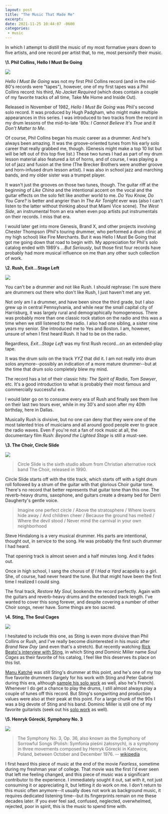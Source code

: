 ```yaml
---
layout: post
title: "The Music That Made Me"
excerpt: 
date: 2021-11-25 10:44:07 -0600
categories: 
 - music
---
```


In which I attempt to distill the music of my most formative years down to five artists, and one record per artist that, to me, most personify their music.

**\1. Phil Collins, Hello I Must Be Going**

![](/assets/2021/11/phil.jpg)

_Hello I Must Be Going_ was not my first Phil Collins record (and in the mid-80's records were "tapes"), however, one of my first tapes was a Phil Collins record: his third, _No Jacket Required_ (which does contain a couple of my favorite tracks of all time, Take Me Home and Inside Out).

Released in November of 1982, _Hello I Must Be Going_ was Phil's second solo record. It was produced by Hugh Padgham, who might make multiple appearances in this series. I was introduced to two tracks from the record in my drum lessons of the mid-to-late '80s: _I Cannot Believe It's True_ and _It Don't Matter to Me_.

Of course, Phil Collins began his music career as a drummer. And he's always been amazing. It was the groove-oriented tunes from his early solo career that really grabbed me, though. (Genesis might make a top 10 list but will be left out of this top five list.) These two tunes I had as part of my drum lesson material also featured a lot of horns, and of course, I was playing a lot of jazz and fusion at the time (The Brecker Brothers were another groove and horn-infused drum lesson artist). I was also in school jazz and marching bands, and my older sister was a trumpet player.

It wasn't just the grooves on those two tunes, though. The guitar riff at the beginning of _Like China_ and the intentional accent on the vocal and the guitar effects on the solo felt like another world to me. _Do You Know, Do You Care?_ is better and angrier than _In The Air Tonight_ ever was (also I can't listen to the latter without thinking about that Miami Vice scene). _The West Side_, an instrumental from an era when even pop artists put instrumentals on their records. I miss that era.

I would later get into more Genesis, Brand X, and other projects involving Chester Thompson (Phil's touring drummer, who performed a drum clinic at my high school) like Fire Merchants. But it was Hello I Must Be Going that got me going down that road to begin with. My appreciation for Phil's solo catalog ended with 1989's _...But Seriously_, but those first four records have probably had more musical influence on me than any other such collection of work.

**\2. Rush, Exit...Stage Left**

![](/assets/2021/11/exitstageleft.jpg)

You can't be a drummer and not like Rush. I should rephrase: I'm sure there are drummers out there who don't like Rush, I just haven't met any yet. 

Not only am I a drummer, and have been since the third grade, but I also grew up in central Pennsylvania, and while near the small capital city of Harrisburg, it was largely rural and demographically homogeneous. There was probably more than one classic rock station on the radio and this was a time when we still listened to the radio. I also had one sibling, a sister nine years my senior. She introduced me to Yes and Boston. I am, however, unsure of when I first heard Rush. It had to be on the radio.

Regardless, _Exit...Stage Left_ was my first Rush record...on an extended-play tape.

It was the drum solo on the track _YYZ_ that did it. I am not really into drum solos anymore--possibly an indication of a more mature drummer--but at the time that drum solo completely blew my mind.

The record has a lot of their classic hits: _The Spirit of Radio_, _Tom Sawyer_, etc. It's a good introduction to what is probably their most famous and commercially successful era. 

I would later go on to consume every era of Rush and finally see them live on their last two tours ever, while in my 30's and soon after my 40th birthday, here in Dallas. 

Musically Rush is divisive, but no one can deny that they were one of the most talented trios of musicians and all around good people ever to grace the radio waves. Even if you're not a fan of rock music at all, the documentary film _Rush: Beyond the Lighted Stage_ is still a must-see.

**\3. The Choir, Circle Slide**

![](/assets/2021/11/choir.jpg)

> Circle Slide is the sixth studio album from Christian alternative rock band The Choir, released in 1990.

Circle Slide starts off with the title track, which starts off with a tight drum roll followed by a strum of the guitar with that glorious Choir guitar tone. There's no record that better represents that guitar tone than this one. The reverb-heavy drums, saxophone, and guitars create a dreamy bed for Derri Daugherty's gentle voice.

> Imagine one perfect circle / Above the stratosphere / Where lovers hide away / And children cheer / Because the ground has melted / Where the devil stood / Never mind the carnival in your own neighborhood

Steve Hindalong is a very musical drummer. His parts are intentional, thought out, in service to the song. He was probably the first such drummer I had heard.

That opening track is almost seven and a half minutes long. And it fades out.

Once in high school, I sang the chorus of _If I Had a Yard_ acapella to a girl. She, of course, had never heard the tune. But that might have been the first time I realized I could sing.

The final track, _Restore My Soul_, bookends the record perfectly. Again with the guitars and reverb-heavy drums and the extended track length. I've wanted to cover this song forever, and despite covering a number of other Choir songs, never have. Some things are too sacred.

**\4. Sting, The Soul Cages**

![](/assets/2021/11/sting-the-soul-cages.jpg)

I hesitated to include this one, as Sting is even more divisive than Phil Collins or Rush, and I've really become disinterested in his music after _Brand New Day_ (and even that's a stretch). But recently watching [Rick Beato's interview with Sting](https://www.youtube.com/watch?v=efRQh2vspVc), in which Sting _and_ Dominic Miller name _Soul Cages_ as their favorite of his catalog, I feel like this deserves its place on this list.

[Manu Katché](https://en.wikipedia.org/wiki/Manu_Katch%C3%A9) was still Sting's drummer at this point, and he's one of my top five favorite drummers (largely for his work with Sting and Peter Gabriel during this era, although [sample his solo work](https://www.youtube.com/watch?v=1mkz8eELZVY) as well, also he's French). Whenever I do get a chance to play the drums, I still almost always play a couple of tunes off this record. But Sting's songwriting and production values were also at their peak at this point. For a large chunk of the 90s I was a big devote of Sting and his band. Dominic Miller is still one of my favorite guitarists (seek out his [solo work](https://en.wikipedia.org/wiki/Dominic_Miller#Discography) as well).

**\5. Henryk Górecki, Symphony No. 3**

![](/assets/2021/11/gorecki.jpg)

> The Symphony No. 3, Op. 36, also known as the Symphony of Sorrowful Songs (Polish: Symfonia pieśni żałosnych), is a symphony in three movements composed by Henryk Górecki in Katowice, Poland, between October and December 1976. -- [wikipedia](https://en.wikipedia.org/wiki/Symphony_No._3_(G%C3%B3recki))

I first heard this piece of music at the end of the movie _Fearless_, sometime during my freshman year of college. That movie was the first I'd ever seen that left me feeling changed, and this piece of music was a significant contributor to the experience. I immediately sought it out, sat with it, not just consuming it or appreciating it, but letting it do work on me. I don't return to this music often anymore--it usually does not work as background music, it requires dedicated listening time--but its fingerprints remain on me these decades later. If you ever feel sad, confused, neglected, overwhelmed, rejected, poor in spirit, this is the music to spend time with.